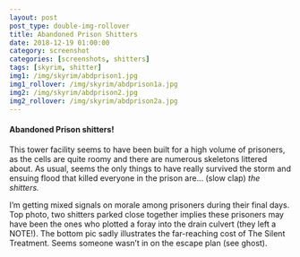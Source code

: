 ```yaml
---
layout: post
post_type: double-img-rollover
title: Abandoned Prison Shitters
date: 2018-12-19 01:00:00
category: screenshot
categories: [screenshots, shitters]
tags: [skyrim, shitter]
img1: /img/skyrim/abdprison1.jpg
img1_rollover: /img/skyrim/abdprison1a.jpg
img2: /img/skyrim/abdprison2.jpg
img2_rollover: /img/skyrim/abdprison2a.jpg
---
```

#### Abandoned Prison shitters!

This tower facility seems to have been built for a high volume of prisoners, as the cells are quite roomy and there are numerous skeletons littered about. As usual, seems the only things to have really survived the storm and ensuing flood that killed everyone in the prison are… (slow clap) *the shitters.*

I’m getting mixed signals on morale among prisoners during their final days. Top photo, two shitters parked close together implies these prisoners may have been the ones who plotted a foray into the drain culvert (they left a NOTE!). The bottom pic sadly illustrates the far-reaching cost of The Silent Treatment. Seems someone wasn’t in on the escape plan (see ghost).
